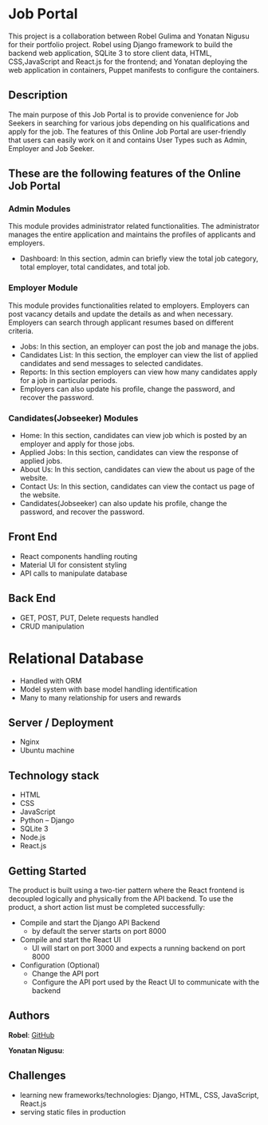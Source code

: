 # Job Portal


This project is a collaboration between Robel Gulima and Yonatan Nigusu for their portfolio project. 
Robel using Django framework to build the backend web application, SQLite 3 to store client data, HTML, CSS,JavaScript and React.js for the frontend; 
and Yonatan deploying the web application in containers,  Puppet manifests to configure the containers.

## Description 
The main purpose of this Job Portal is to provide convenience for Job Seekers in searching for various jobs depending on his qualifications and apply for the job.
The features of this Online Job Portal are user-friendly that users can easily work on it and contains User Types such as Admin, Employer and Job Seeker.

## These are the following features of the Online Job Portal


### **Admin Modules**
This module provides administrator related functionalities. The administrator manages the entire application and maintains the profiles of applicants and employers.
* Dashboard: In this section, admin can briefly view the total job category, total employer, total candidates, and total job.

### **Employer Module**
This module provides functionalities related to employers. Employers can post vacancy details and update the details as and when necessary. Employers can search through applicant resumes based on different criteria.
* Jobs: In this section, an employer can post the job and manage the jobs.
* Candidates List: In this section, the employer can view the list of applied candidates and send messages to selected candidates.
* Reports: In this section employers can view how many candidates apply for a job in particular periods.
* Employers can also update his profile, change the password, and recover the password.

### **Candidates(Jobseeker) Modules**
* Home: In this section, candidates can view job which is posted by an employer and apply for those jobs.
* Applied Jobs: In this section, candidates can view the response of applied jobs.
* About Us: In this section, candidates can view the about us page of the website.
* Contact Us: In this section, candidates can view the contact us page of the website.
* Candidates(Jobseeker) can also update his profile, change the password, and recover the password.

## Front End
* React components handling routing
* Material UI for consistent styling
* API calls to manipulate database

## Back End
* GET, POST, PUT, Delete requests handled
* CRUD manipulation 

# Relational Database
* Handled with ORM 
* Model system with base model handling identification
* Many to many relationship for users and rewards

## Server / Deployment
* Nginx 
* Ubuntu machine

## Technology stack
* HTML
* CSS
* JavaScript
* Python – Django
* SQLite 3
* Node.js
* React.js

## Getting Started

The product is built using a two-tier pattern where the React frontend is decoupled logically and physically from the API backend. To use the product, a short action list must be completed successfully:
-	Compile and start the Django API Backend
      -	by default the server starts on port 8000
-	Compile and start the React UI
      -	UI will start on port 3000 and expects a running backend on port 8000
-	Configuration (Optional)
      -	Change the API port
      -	Configure the API port used by the React UI to communicate with the backend


## Authors
**Robel**: [GitHub](https://github.com/robel625)

**Yonatan Nigusu**:

## Challenges
- learning new frameworks/technologies: Django, HTML, CSS, JavaScript, React.js
- serving static files in production 
